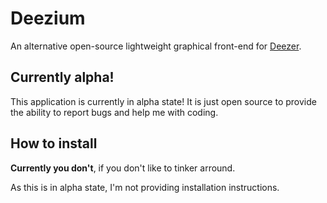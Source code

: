 # Deezium

An alternative open-source lightweight graphical front-end for [Deezer](https://deezer.com).

## Currently alpha!

This application is currently in alpha state! It is just open source to provide the ability to report bugs and help me with coding.

## How to install

**Currently you don't**, if you don't like to tinker arround.

As this is in alpha state, I'm not providing installation instructions.